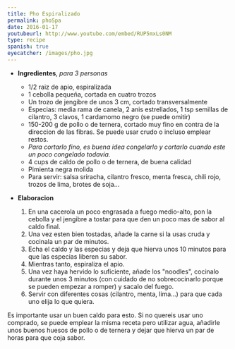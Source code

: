 ```yaml
---
title: Pho Espiralizado
permalink: phoSpa
date: 2016-01-17
youtubeurl: http://www.youtube.com/embed/RUP5mxLs0NM
type: recipe
spanish: true
eyecatcher: /images/pho.jpg
---
```



* **Ingredientes**, _para 3 personas_
  * 1/2 raiz de apio, espiralizada
  * 1 cebolla pequeña, cortada en cuatro trozos
  * Un trozo de jengibre de unos 3 cm, cortado transversalmente
  * Especias: media rama de canela, 2 anis estrellados, 1 tsp semillas de cilantro, 3 clavos, 1 cardamomo negro (se puede omitir)
  * 150-200 g de pollo o de ternera, cortado muy fino en contra de la direccion de las fibras. Se puede usar crudo o incluso emplear restos. 
   - _Para cortarlo fino, es buena idea congelarlo y cortarlo cuando este un poco congelado todavia._
  * 4 cups de caldo de pollo o de ternera, de buena calidad
  * Pimienta negra molida
  * Para servir: salsa sriracha, cilantro fresco, menta fresca, chili rojo, trozos de lima, brotes de soja...


* **Elaboracion**
  1. En una cacerola un poco engrasada a fuego medio-alto, pon la cebolla y el jengibre a tostar para que den un poco mas de sabor al caldo final. 
  2. Una vez esten bien tostadas, añade la carne si la usas cruda y cocinala un par de minutos. 
  3. Echa el caldo y las especias y deja que hierva unos 10 minutos para que las especias liberen su sabor. 
  4. Mientras tanto, espiraliza el apio. 
  5. Una vez haya hervido lo suficiente, añade los "noodles", cocinalo durante unos 3 minutos (con cuidado de no sobrecocinarlo porque se pueden empezar a romper) y sacalo del fuego. 
  6. Servir con diferentes cosas (cilantro, menta, lima...) para que cada uno elija lo que quiera. 

Es importante usar un buen caldo para esto. Si no quereis usar uno comprado, se puede emplear la misma receta pero utilizar agua, añadirle unos buenos huesos de pollo o de ternera y dejar que hierva un par de horas para que coja sabor. 

